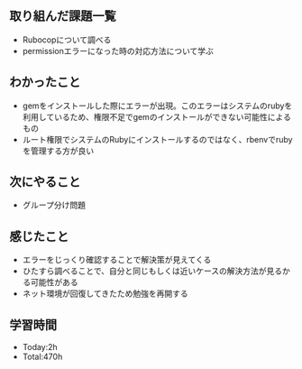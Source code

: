 ## 取り組んだ課題一覧
- Rubocopについて調べる
- permissionエラーになった時の対応方法について学ぶ

## わかったこと
- gemをインストールした際にエラーが出現。このエラーはシステムのrubyを利用しているため、権限不足でgemのインストールができない可能性によるもの
- ルート権限でシステムのRubyにインストールするのではなく、rbenvでrubyを管理する方が良い
  
## 次にやること
- グループ分け問題
  
## 感じたこと
- エラーをじっくり確認することで解決策が見えてくる
- ひたすら調べることで、自分と同じもしくは近いケースの解決方法が見るかる可能性がある
- ネット環境が回復してきたため勉強を再開する

## 学習時間
- Today:2h
- Total:470h
 
